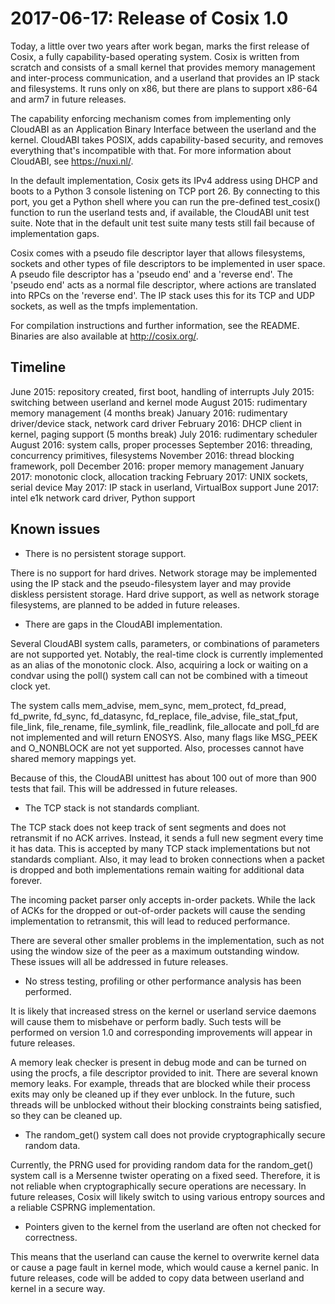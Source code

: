 2017-06-17: Release of Cosix 1.0
================================

Today, a little over two years after work began, marks the first release of
Cosix, a fully capability-based operating system. Cosix is written from scratch
and consists of a small kernel that provides memory management and
inter-process communication, and a userland that provides an IP stack and
filesystems. It runs only on x86, but there are plans to support x86-64 and
arm7 in future releases.

The capability enforcing mechanism comes from implementing only CloudABI as an
Application Binary Interface between the userland and the kernel. CloudABI
takes POSIX, adds capability-based security, and removes everything that's
incompatible with that. For more information about CloudABI, see
https://nuxi.nl/.

In the default implementation, Cosix gets its IPv4 address using DHCP and boots
to a Python 3 console listening on TCP port 26. By connecting to this port, you
get a Python shell where you can run the pre-defined test\_cosix() function to
run the userland tests and, if available, the CloudABI unit test suite. Note
that in the default unit test suite many tests still fail because of
implementation gaps.

Cosix comes with a pseudo file descriptor layer that allows filesystems,
sockets and other types of file descriptors to be implemented in user space. A
pseudo file descriptor has a 'pseudo end' and a 'reverse end'. The 'pseudo end'
acts as a normal file descriptor, where actions are translated into RPCs on the
'reverse end'. The IP stack uses this for its TCP and UDP sockets, as well as
the tmpfs implementation.

For compilation instructions and further information, see the README. Binaries
are also available at http://cosix.org/.

Timeline
--------

June 2015: repository created, first boot, handling of interrupts
July 2015: switching between userland and kernel mode
August 2015: rudimentary memory management
(4 months break)
January 2016: rudimentary driver/device stack, network card driver
February 2016: DHCP client in kernel, paging support
(5 months break)
July 2016: rudimentary scheduler
August 2016: system calls, proper processes
September 2016: threading, concurrency primitives, filesystems
November 2016: thread blocking framework, poll
December 2016: proper memory management
January 2017: monotonic clock, allocation tracking
February 2017: UNIX sockets, serial device
May 2017: IP stack in userland, VirtualBox support
June 2017: intel e1k network card driver, Python support

Known issues
------------

* There is no persistent storage support.

There is no support for hard drives. Network storage may be implemented using
the IP stack and the pseudo-filesystem layer and may provide diskless
persistent storage. Hard drive support, as well as network storage filesystems,
are planned to be added in future releases.

* There are gaps in the CloudABI implementation.

Several CloudABI system calls, parameters, or combinations of parameters are
not supported yet. Notably, the real-time clock is currently implemented as an
alias of the monotonic clock. Also, acquiring a lock or waiting on a condvar
using the poll() system call can not be combined with a timeout clock yet.

The system calls mem\_advise, mem\_sync, mem\_protect, fd\_pread, fd\_pwrite,
fd\_sync, fd\_datasync, fd\_replace, file\_advise, file\_stat\_fput,
file\_link, file\_rename, file\_symlink, file\_readlink, file\_allocate and
poll\_fd are not implemented and will return ENOSYS. Also, many flags like
MSG\_PEEK and O\_NONBLOCK are not yet supported. Also, processes cannot have
shared memory mappings yet.

Because of this, the CloudABI unittest has about 100 out of more than 900
tests that fail. This will be addressed in future releases.

* The TCP stack is not standards compliant.

The TCP stack does not keep track of sent segments and does not retransmit if
no ACK arrives. Instead, it sends a full new segment every time it has data.
This is accepted by many TCP stack implementations but not standards compliant.
Also, it may lead to broken connections when a packet is dropped and both
implementations remain waiting for additional data forever.

The incoming packet parser only accepts in-order packets. While the lack of
ACKs for the dropped or out-of-order packets will cause the sending
implementation to retransmit, this will lead to reduced performance.

There are several other smaller problems in the implementation, such as not
using the window size of the peer as a maximum outstanding window. These issues
will all be addressed in future releases.

* No stress testing, profiling or other performance analysis has been
performed.

It is likely that increased stress on the kernel or userland service daemons
will cause them to misbehave or perform badly. Such tests will be performed on
version 1.0 and corresponding improvements will appear in future releases.

A memory leak checker is present in debug mode and can be turned on using the
procfs, a file descriptor provided to init. There are several known memory
leaks. For example, threads that are blocked while their process exits may only
be cleaned up if they ever unblock. In the future, such threads will be
unblocked without their blocking constraints being satisfied, so they can be
cleaned up.

* The random\_get() system call does not provide cryptographically secure
random data.

Currently, the PRNG used for providing random data for the random\_get() system
call is a Mersenne twister operating on a fixed seed. Therefore, it is not
reliable when cryptographically secure operations are necessary. In future
releases, Cosix will likely switch to using various entropy sources and a
reliable CSPRNG implementation.

* Pointers given to the kernel from the userland are often not checked for
correctness.

This means that the userland can cause the kernel to overwrite kernel data
or cause a page fault in kernel mode, which would cause a kernel panic.
In future releases, code will be added to copy data between userland and
kernel in a secure way.
